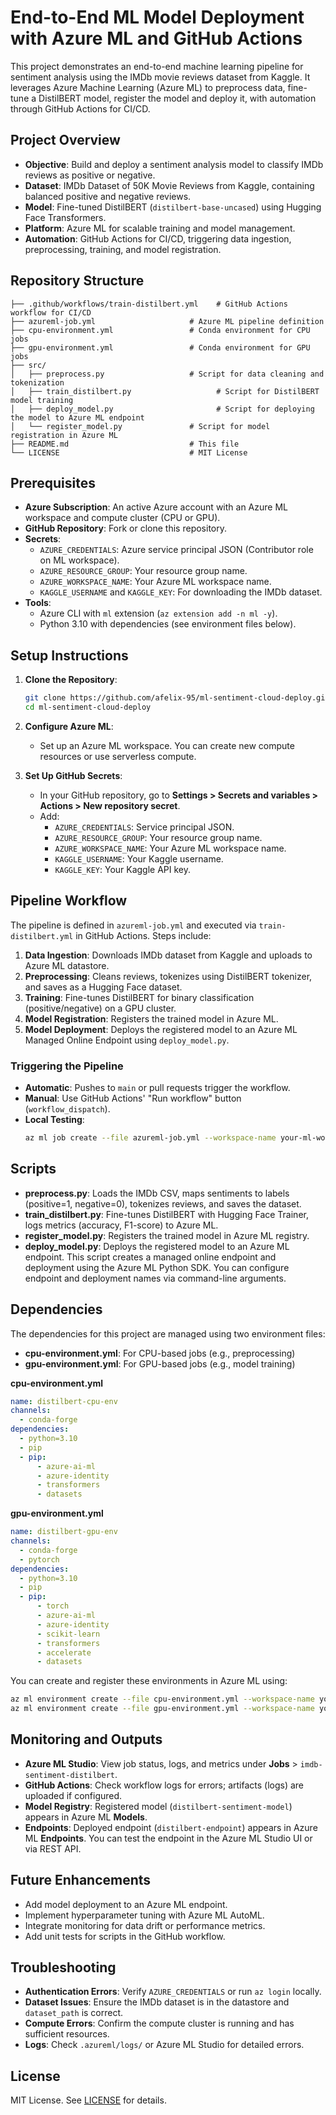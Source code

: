 # End-to-End ML Model Deployment with Azure ML and GitHub Actions

This project demonstrates an end-to-end machine learning pipeline for sentiment analysis using the IMDb movie reviews dataset from Kaggle. It leverages Azure Machine Learning (Azure ML) to preprocess data, fine-tune a DistilBERT model, register the model and deploy it, with automation through GitHub Actions for CI/CD.

## Project Overview

- **Objective**: Build and deploy a sentiment analysis model to classify IMDb reviews as positive or negative.
- **Dataset**: IMDb Dataset of 50K Movie Reviews from Kaggle, containing balanced positive and negative reviews.
- **Model**: Fine-tuned DistilBERT (`distilbert-base-uncased`) using Hugging Face Transformers.
- **Platform**: Azure ML for scalable training and model management.
- **Automation**: GitHub Actions for CI/CD, triggering data ingestion, preprocessing, training, and model registration.

## Repository Structure

```
├── .github/workflows/train-distilbert.yml    # GitHub Actions workflow for CI/CD
├── azureml-job.yml                     # Azure ML pipeline definition
├── cpu-environment.yml                 # Conda environment for CPU jobs
├── gpu-environment.yml                 # Conda environment for GPU jobs
├── src/
│   ├── preprocess.py                   # Script for data cleaning and tokenization
│   ├── train_distilbert.py                   # Script for DistilBERT model training
│   ├── deploy_model.py                       # Script for deploying the model to Azure ML endpoint
│   └── register_model.py               # Script for model registration in Azure ML
├── README.md                           # This file
└── LICENSE                             # MIT License
```

## Prerequisites

- **Azure Subscription**: An active Azure account with an Azure ML workspace and compute cluster (CPU or GPU).
- **GitHub Repository**: Fork or clone this repository.
- **Secrets**:
  - `AZURE_CREDENTIALS`: Azure service principal JSON (Contributor role on ML workspace).
  - `AZURE_RESOURCE_GROUP`: Your resource group name.
  - `AZURE_WORKSPACE_NAME`: Your Azure ML workspace name.
  - `KAGGLE_USERNAME` and `KAGGLE_KEY`: For downloading the IMDb dataset.
- **Tools**:
  - Azure CLI with `ml` extension (`az extension add -n ml -y`).
  - Python 3.10 with dependencies (see environment files below).

## Setup Instructions

1. **Clone the Repository**:
   ```bash
   git clone https://github.com/afelix-95/ml-sentiment-cloud-deploy.git
   cd ml-sentiment-cloud-deploy
   ```

2. **Configure Azure ML**:
   - Set up an Azure ML workspace. You can create new compute resources or use serverless compute.

3. **Set Up GitHub Secrets**:
   - In your GitHub repository, go to **Settings > Secrets and variables > Actions > New repository secret**.
   - Add:
     - `AZURE_CREDENTIALS`: Service principal JSON.
     - `AZURE_RESOURCE_GROUP`: Your resource group name.
     - `AZURE_WORKSPACE_NAME`: Your Azure ML workspace name.
     - `KAGGLE_USERNAME`: Your Kaggle username.
     - `KAGGLE_KEY`: Your Kaggle API key.

## Pipeline Workflow

The pipeline is defined in `azureml-job.yml` and executed via `train-distilbert.yml` in GitHub Actions. Steps include:

1. **Data Ingestion**: Downloads IMDb dataset from Kaggle and uploads to Azure ML datastore.
2. **Preprocessing**: Cleans reviews, tokenizes using DistilBERT tokenizer, and saves as a Hugging Face dataset.
3. **Training**: Fine-tunes DistilBERT for binary classification (positive/negative) on a GPU cluster.
4. **Model Registration**: Registers the trained model in Azure ML.
5. **Model Deployment**: Deploys the registered model to an Azure ML Managed Online Endpoint using `deploy_model.py`.

### Triggering the Pipeline
- **Automatic**: Pushes to `main` or pull requests trigger the workflow.
- **Manual**: Use GitHub Actions' "Run workflow" button (`workflow_dispatch`).
- **Local Testing**:
  ```bash
  az ml job create --file azureml-job.yml --workspace-name your-ml-workspace --resource-group your-resource-group
  ```

## Scripts

- **preprocess.py**: Loads the IMDb CSV, maps sentiments to labels (positive=1, negative=0), tokenizes reviews, and saves the dataset.
- **train_distilbert.py**: Fine-tunes DistilBERT with Hugging Face Trainer, logs metrics (accuracy, F1-score) to Azure ML.
- **register_model.py**: Registers the trained model in Azure ML registry.
- **deploy_model.py**: Deploys the registered model to an Azure ML endpoint. This script creates a managed online endpoint and deployment using the Azure ML Python SDK. You can configure endpoint and deployment names via command-line arguments.

## Dependencies

The dependencies for this project are managed using two environment files:

- **cpu-environment.yml**: For CPU-based jobs (e.g., preprocessing)
- **gpu-environment.yml**: For GPU-based jobs (e.g., model training)

**cpu-environment.yml**
```yaml
name: distilbert-cpu-env
channels:
  - conda-forge
dependencies:
  - python=3.10
  - pip
  - pip:
      - azure-ai-ml
      - azure-identity
      - transformers
      - datasets
```

**gpu-environment.yml**
```yaml
name: distilbert-gpu-env
channels:
  - conda-forge
  - pytorch
dependencies:
  - python=3.10
  - pip
  - pip:
      - torch
      - azure-ai-ml
      - azure-identity
      - scikit-learn
      - transformers
      - accelerate
      - datasets
```

You can create and register these environments in Azure ML using:
```bash
az ml environment create --file cpu-environment.yml --workspace-name your-ml-workspace --resource-group your-resource-group
az ml environment create --file gpu-environment.yml --workspace-name your-ml-workspace --resource-group your-resource-group
```

## Monitoring and Outputs

- **Azure ML Studio**: View job status, logs, and metrics under **Jobs** > `imdb-sentiment-distilbert`.
- **GitHub Actions**: Check workflow logs for errors; artifacts (logs) are uploaded if configured.
- **Model Registry**: Registered model (`distilbert-sentiment-model`) appears in Azure ML **Models**.
- **Endpoints**: Deployed endpoint (`distilbert-endpoint`) appears in Azure ML **Endpoints**. You can test the endpoint in the Azure ML Studio UI or via REST API.

## Future Enhancements

- Add model deployment to an Azure ML endpoint.
- Implement hyperparameter tuning with Azure ML AutoML.
- Integrate monitoring for data drift or performance metrics.
- Add unit tests for scripts in the GitHub workflow.

## Troubleshooting

- **Authentication Errors**: Verify `AZURE_CREDENTIALS` or run `az login` locally.
- **Dataset Issues**: Ensure the IMDb dataset is in the datastore and `dataset_path` is correct.
- **Compute Errors**: Confirm the compute cluster is running and has sufficient resources.
- **Logs**: Check `.azureml/logs/` or Azure ML Studio for detailed errors.

## License

MIT License. See [LICENSE](LICENSE) for details.
